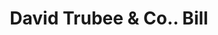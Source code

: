 ---
doi: 10.7916/D8989K1G
date_other: '1880'
date_other_textual: 1880-1889
form: printed ephemera
genre:
- Invoices
name:
- David Trubee & Co.
object_in_context_url: https://biggert.cul.columbia.edu/items/view/ave_biggert_00056
subject_hierarchical_geographic:
- Bridgeport, Connecticut, United States
subject_name:
- David Trubee & Co.
title: David Trubee & Co.. Bill
sort_title: David Trubee & Co.. Bill
call_number: ave_biggert_00056
coordinates:
- 41.186388888888885,-73.19555555555556
pid: ave_biggert_00056
identifiers: ave_biggert_00056
canvas_id: ldpd:395331
permalink: "/items/ave_biggert_00056/"
layout: iiif-image-page
---